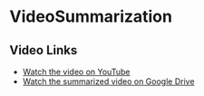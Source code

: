# VideoSummarization

## Video Links

- [Watch the video on YouTube](https://www.youtube.com/watch?v=YrtANPtnhyg)
- [Watch the summarized video on Google Drive](https://drive.google.com/file/d/your_file_id/view)
